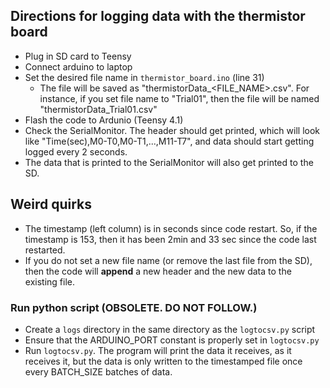 ## Directions for logging data with the thermistor board

* Plug in SD card to Teensy
* Connect arduino to laptop
* Set the desired file name in `thermistor_board.ino` (line 31)
  * The file will be saved as "thermistorData_<FILE_NAME>.csv". For instance, if you set file name to "Trial01", then the file will be named "thermistorData_Trial01.csv"
* Flash the code to Ardunio (Teensy 4.1)
* Check the SerialMonitor. The header should get printed, which will look like "Time(sec),M0-T0,M0-T1,...,M11-T7", and data should start getting logged every 2 seconds.
* The data that is printed to the SerialMonitor will also get printed to the SD.

## Weird quirks
* The timestamp (left column) is in seconds since code restart. So, if the timestamp is 153, then it has been 2min and 33 sec since the code last restarted.
* If you do not set a new file name (or remove the last file from the SD), then the code will **append** a new header and the new data to the existing file.









### Run python script (OBSOLETE. DO NOT FOLLOW.)
* Create a `logs` directory in the same directory as the `logtocsv.py` script
* Ensure that the ARDUINO_PORT constant is properly set in `logtocsv.py`
* Run `logtocsv.py`. The program will print the data it receives, as it receives it, but the data is only written to the timestamped file once every BATCH_SIZE batches of data.
